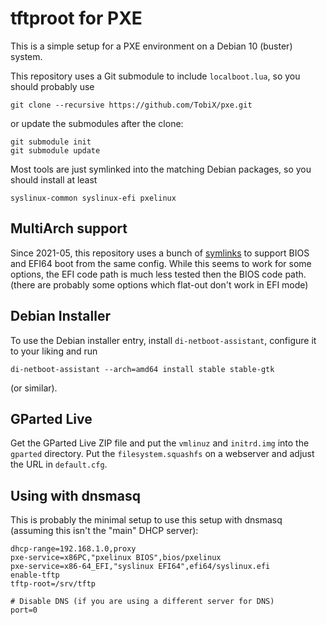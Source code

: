 # tftproot for PXE

This is a simple setup for a PXE environment on a Debian 10 (buster) system.

This repository uses a Git submodule to include `localboot.lua`, so you should
probably use

    git clone --recursive https://github.com/TobiX/pxe.git

or update the submodules after the clone:

    git submodule init
    git submodule update

Most tools are just symlinked into the matching Debian packages, so you should
install at least

    syslinux-common syslinux-efi pxelinux

## MultiArch support

Since 2021-05, this repository uses a bunch of [symlinks] to support BIOS and
EFI64 boot from the same config. While this seems to work for some options, the
EFI code path is much less tested then the BIOS code path. (there are probably
some options which flat-out don't work in EFI mode)

[symlinks]: https://wiki.syslinux.org/wiki/index.php?title=PXELINUX-Multi-Arch#Distinct_directory_symlink_path

## Debian Installer

To use the Debian installer entry, install `di-netboot-assistant`, configure it
to your liking and run

    di-netboot-assistant --arch=amd64 install stable stable-gtk

(or similar).

## GParted Live

Get the GParted Live ZIP file and put the `vmlinuz` and `initrd.img` into the
`gparted` directory. Put the `filesystem.squashfs` on a webserver and adjust
the URL in `default.cfg`.

## Using with dnsmasq

This is probably the minimal setup to use this setup with dnsmasq (assuming
this isn't the "main" DHCP server):

    dhcp-range=192.168.1.0,proxy
    pxe-service=x86PC,"pxelinux BIOS",bios/pxelinux
    pxe-service=x86-64_EFI,"syslinux EFI64",efi64/syslinux.efi
    enable-tftp
    tftp-root=/srv/tftp

    # Disable DNS (if you are using a different server for DNS)
    port=0

